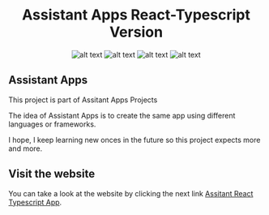 <div align="center">
<h1>Assistant Apps React-Typescript Version</h1>
  
 ![alt text](https://img.shields.io/badge/Made%20by-Max-brightgreen) ![alt text](https://img.shields.io/badge/Project-Assistant%20Apps-coral) ![alt text](https://img.shields.io/badge/Made%20with-React-blue) ![alt text](https://img.shields.io/badge/Made%20with-Typescript-blue)
</div>

## Assistant Apps

This project is part of Assitant Apps Projects

The idea of Assistant Apps is to create the same app using different languages or frameworks.

I hope, I keep learning new onces in the future so this project expects more and more.

## Visit the website

You can take a look at the website by clicking the next link
[Assitant React Typescript App](https://react-context-typescript-app.netlify.app/).

